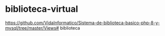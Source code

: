 # biblioteca-virtual
https://github.com/VidaInformatico/Sistema-de-biblioteca-basico-php-8-y-mysql/tree/master/Views#   b i b l i o t e c a  
 